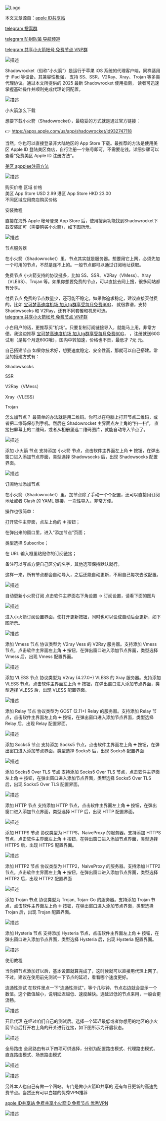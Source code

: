 ![Logo](kxsw.webp)

本文文章源自：[apple ID共享站](https://www.52021299.xyz/)

[telegram 搜索群](https://t.me/sotianxia)

[telegram 防封防骗 导航频道](https://t.me/xxoo369)

[telegram 共享小火箭帐号  免费节点  VNP群](https://t.me/baipiao365)

![描述](images/1.png)

Shadowrocket（俗称“小火箭”）是运行于苹果 iOS 系统的代理客户端，同样适用于 iPad 等设备。其兼容性极强，
支持 SS、SSR、V2Ray、Xray、Trojan 等多类代理协议。通过本文所提供的 2025 最新 Shadowrocket 使用指南，
读者可迅速掌握基础操作并顺利完成代理访问配置。

![描述](images/h2.png)

小火箭怎么下载

想要下载小火箭（Shadowrocket），最稳妥的方式就是通过官方链接：

👉 https://apps.apple.com/us/app/shadowrocket/id932747118

当然，你也可以直接登录非大陆地区的 App Store 下载。最推荐的方法是使用美区 Apple ID 登陆美区商店，自行注册一个账号即可，不需要花钱。详细步骤可以查看“免费美区 Apple ID 注册方法”。

[美区 appplee注册方法](https://t.me/xxoo369)

![描述](images/h3.png)

购买价格
区域	价格	
美区 App Store	USD 2.99
港区 App Store	HKD 23.00	
不同区域应用商店购买价格

安装教程

直接在海外 Apple 帐号登录 App Store 后，使用搜索功能找到Shadowrocket下载安装即可（需要购买小火箭），如下图所示。


![描述](images/h4.png)


节点服务器

在小火箭（Shadowrocket）里，节点其实就是服务器。想要用它上网，必须先加一个可用的节点，不然是连不上的。一般节点都可以通过订阅地址获取。

免费节点
小火箭支持的协议挺多，比如 SS、SSR、V2Ray（VMess）、Xray（VLESS）、Trojan 等。如果你想要免费的节点，可以直接去网上搜，很多网站都有分享。

付费节点
免费的节点数量少，还可能不稳定。如果你追求稳定，建议直接买付费的。比如
[宝可梦高速度机场 加入tg群享受每月免费60G](https://web4.52pokemon.cc/register?code=qzhkvhLk)，
就很靠谱，支持 Shadowsocks 和 V2Ray，还有不同套餐和机房可选。   
[telegram 共享小火箭帐号  免费节点  VNP群](https://t.me/baipiao365)


小白用户的话，更推荐买“机场”。只要复制订阅链接导入，就能马上用，非常方便。我这边推荐
[宝可梦高速度机场 加入tg群享受每月免费60G](https://web4.52pokemon.cc/register?code=qzhkvhLk)，
，注册就送60G试用（是每个月送60G哦），国内中转加速，价格也不贵，最低才 7元 元。

自己搭建节点
如果你技术好，想要速度稳定、安全性高，那就可以自己搭建。常见的搭建方式有：

Shadowsocks

SSR

V2Ray（VMess）

Xray（VLESS）

Trojan

怎么加节点？
最简单的办法就是用二维码。你可以在电脑上打开节点二维码，或者把二维码保存到手机。然后在 Shadowrocket 主界面点左上角的“扫一扫”，
直接扫屏幕上的二维码，或者从相册里选二维码图片，就能自动导入节点了。

![描述](images/h5.png)

添加 小火箭 节点
支持添加 小火箭 节点，点击软件主界面左上角 ➕ 按钮，在弹出窗口进入添加节点界面，类型选择 Shadowsocks 后，出现 Shadowsocks 配置界面。

![描述](images/h6.png)

订阅地址添加节点

在小火箭（Shadowrocket）里，加节点除了手动一个个配置，还可以直接用订阅地址或者 Clash 的 YAML 链接，一次性导入，非常方便。

操作也很简单：

打开软件主界面，点左上角的 ➕ 按钮；

在弹出来的窗口里，进入“添加节点”页面；

类型选择 Subscribe；

在 URL 输入框里粘贴你的订阅链接；

备注可以写点方便自己区分的名字，其他选项保持默认就行。

这样一来，所有节点都会自动导入，之后还能自动更新，不用自己每次去改配置。

![描述](images/h6.png)

自动更新小火箭订阅
点击软件主界面右下角设置 -> 订阅设置，请看下面的图片

![描述](images/h7.png)

进入小火箭订阅设置界面，使打开更新按钮，同时也可以设成自动后台更新，如下图所示。

![描述](images/h8.png)

添加 Vmess 节点
协议类型为 V2ray Vess 的 V2Ray 服务器。支持添加 Vmess 节点，点击软件主界面左上角 ➕ 按钮，在弹出窗口进入添加节点界面，类型选择 Vmess 后，出现 Vmess 配置界面。

![描述](images/h9.png)

添加 VLESS 节点
协议类型为 V2ray (4.27.0+) VLESS 的 Xray 服务器。支持添加 VLESS 节点，点击软件主界面左上角 ➕ 按钮，在弹出窗口进入添加节点界面，类型选择 VLESS 后，出现 VLESS 配置界面。

![描述](images/h10.png)

添加 Relay 节点
协议类型为 GOST (2.11+) Relay 的服务器。支持添加 Relay 节点，点击软件主界面左上角 ➕ 按钮，在弹出窗口进入添加节点界面，类型选择 Relay 后，出现 Relay 配置界面。

![描述](images/h11.png)

添加 Socks5 节点
支持添加 Socks5 节点，点击软件主界面左上角 ➕ 按钮，在弹出窗口进入添加节点界面，类型选择 Socks5 后，出现 Socks5 配置界面

![描述](images/h12.png)

添加 Socks5 Over TLS 节点
支持添加 Socks5 Over TLS 节点，点击软件主界面左上角 ➕ 按钮，在弹出窗口进入添加节点界面，类型选择 Socks5 Over TLS 后，出现 Socks5 Over TLS 配置界面。

![描述](images/h13.png)

添加 HTTP 节点
支持添加 HTTP 节点，点击软件主界面左上角 ➕ 按钮，在弹出窗口进入添加节点界面，类型选择 HTTP 后，出现 HTTP 配置界面。

![描述](images/h14.png)

添加 HTTPS 节点
协议类型为 HTTPS，NaiveProxy 的服务器。支持添加 HTTPS 节点，点击软件主界面左上角 ➕ 按钮，在弹出窗口进入添加节点界面，类型选择 HTTPS 后，出现 HTTPS 配置界面。

![描述](images/h15.png)

添加 HTTP2 节点
协议类型为 HTTP2，NaiveProxy 的服务器。支持添加 HTTP2 节点，点击软件主界面左上角 ➕ 按钮，在弹出窗口进入添加节点界面，类型选择 HTTP2 后，出现 HTTP2 配置界面

![描述](images/h16.png)

添加 Trojan 节点
协议类型为 Trojan, Tojan-Go 的服务器。支持添加 Trojan 节点，点击软件主界面左上角 ➕ 按钮，在弹出窗口进入添加节点界面，类型选择 Trojan 后，出现 Trojan 配置界面。


![描述](images/h17.png)

添加 Hysteria 节点
支持添加 Hysteria 节点，点击软件主界面左上角 ➕ 按钮，在弹出窗口进入添加节点界面，类型选择 Hysteria 后，出现 Hysteria 配置界面。

![描述](images/h18.png)

使用教程

当你把节点添加好以后，基本设置就算完成了，这时候就可以直接用代理上网了。不过，建议在使用前先测试一下节点的延迟，看看哪个速度更好。

连通性测试
在软件里点一下“连通性测试”，等个几秒钟，节点右边就会显示一个数值。这个数值越小，说明延迟越低、速度越快。选延迟低的节点来用，一般会更流畅。


![描述](images/19.png)

开启代理
在经过咱们自己的测试后。选择一个延迟最低或者你想用的地区的小火箭节点后打开右上角的开关进行连接，如下图所示为开启状态。

![描述](images/20.png)

全局路由
全局路由有以下四项可供选择，分别为配置路由模式、代理路由模式、直连路由模式、场景路由模式


![描述](images/h19.png)


![描述](images/h20.png)



另外本人也自己有做一个网站。专门是做小火箭ID共享的  还有每日更新的高速免费节点。当然还有可以白嫖的优秀VPN推荐

[apple ID共享站 免费共享小火箭ID 免费节点 优秀VPN](https://www.52021299.xyz/)


![描述](images/wodewangzhan.png)














